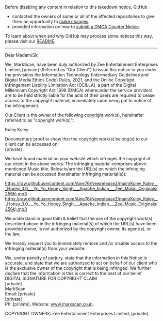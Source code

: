 Before disabling any content in relation to this takedown notice, GitHub
- contacted the owners of some or all of the affected repositories to give them an opportunity to [make changes](https://docs.github.com/en/github/site-policy/dmca-takedown-policy#a-how-does-this-actually-work).
- provided information on how to [submit a DMCA Counter Notice](https://docs.github.com/en/articles/guide-to-submitting-a-dmca-counter-notice).

To learn about when and why GitHub may process some notices this way, please visit our [README](https://github.com/github/dmca/blob/master/README.md#anatomy-of-a-takedown-notice).

---

Dear Madam/Sir,

We, MarkScan, have been duly authorized by Zee Entertainment Enterprises Limited, [private] (Referred as "Our Client") to issue this notice to you under the provisions the Information Technology (Intermediary Guidelines and Digital Media Ethics Code) Rules, 2021, and the Online Copyright Infringement Liability Limitation Act (OCILLA), a part of the Digital Millennium Copyright Act 1998 (DMCA) whereunder the service providers are to be held strictly liable for the acts of their users are required to cease access to the copyright material, immediately upon being put to notice of the infringement.

Our Client is the owner of the following copyright work(s), hereinafter referred to as "copyright work(s)":

Kuley Kuley

Documentary proof to show that the copyright work(s) belong(s) to our client can be accessed on:  
[private]

We have found material on your website which infringes the copyright of our client in the above works. The infringing material comprises above-mentioned Music title. Below is/are the URL(s) on which the infringing material can be accessed (hereinafter infringing material(s)):

https://raw.githubusercontent.com/Aine76/Newrelease2/main/Kuley_Kuley___Honey_3.0___Yo_Yo_Honey_Singh___Apache_Indian___Zee_Music_Originals(256k).mp3  
https://raw.githubusercontent.com/Aine76/Newrelease2/main/Kuley_Kuley___Honey_3.0___Yo_Yo_Honey_Singh___Apache_Indian___Zee_Music_Originals(256k).mp3

We understand in good faith & belief that the use of the copyright work(s) described above in the infringing material(s) of which the URL(s) have been provided above, is not authorized by the copyright owner, its agent(s), or the law.

We hereby request you to immediately remove and /or disable access to the infringing material(s) from your website.

We, under penalty of perjury, state that the information in this Notice is accurate, and state that we are authorized to act on behalf of our client who is the exclusive owner of the copyright that is being infringed. We further declare that the information in this is correct to the best of our belief.  
DIGITAL SIGNATURE FOR COPYRIGHT CLAIM  
[private]  
MarkScan  
Email: [private]  
[private]  
Ph: [private], Website: www.markscan.co.in.

COPYRIGHT OWNERS:
Zee Entertainment Enterprises Limited, [private]  
